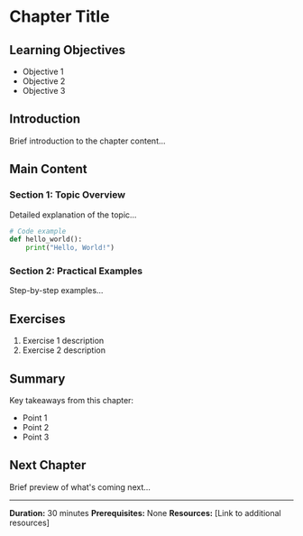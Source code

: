 # Chapter Title

## Learning Objectives
- Objective 1
- Objective 2
- Objective 3

## Introduction
Brief introduction to the chapter content...

## Main Content

### Section 1: Topic Overview
Detailed explanation of the topic...

```python
# Code example
def hello_world():
    print("Hello, World!")
```

### Section 2: Practical Examples
Step-by-step examples...

## Exercises
1. Exercise 1 description
2. Exercise 2 description

## Summary
Key takeaways from this chapter:
- Point 1
- Point 2
- Point 3

## Next Chapter
Brief preview of what's coming next...

---
**Duration:** 30 minutes
**Prerequisites:** None
**Resources:** [Link to additional resources]
